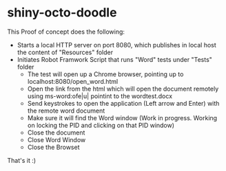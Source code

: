 ﻿# shiny-octo-doodle

This Proof of concept does the following:
- Starts a local HTTP server on port 8080, which publishes in local host the content of "Resources" folder
- Initiates Robot Framwork Script that runs "Word" tests under "Tests" folder
  - The test will open up a Chrome browser, pointing up to localhost:8080/open_word.html
  - Open the link from the html which will open the document remotely using ms-word:ofe|u| pointint to the wordtest.docx
  - Send keystrokes to open the application (Left arrow and Enter) with the remote word document
  - Make sure it will find the Word window (Work in progress. Working on locking the PID and clicking on that PID window)
  - Close the document
  - Close Word Window
  - Close the Browset

That's it :)
